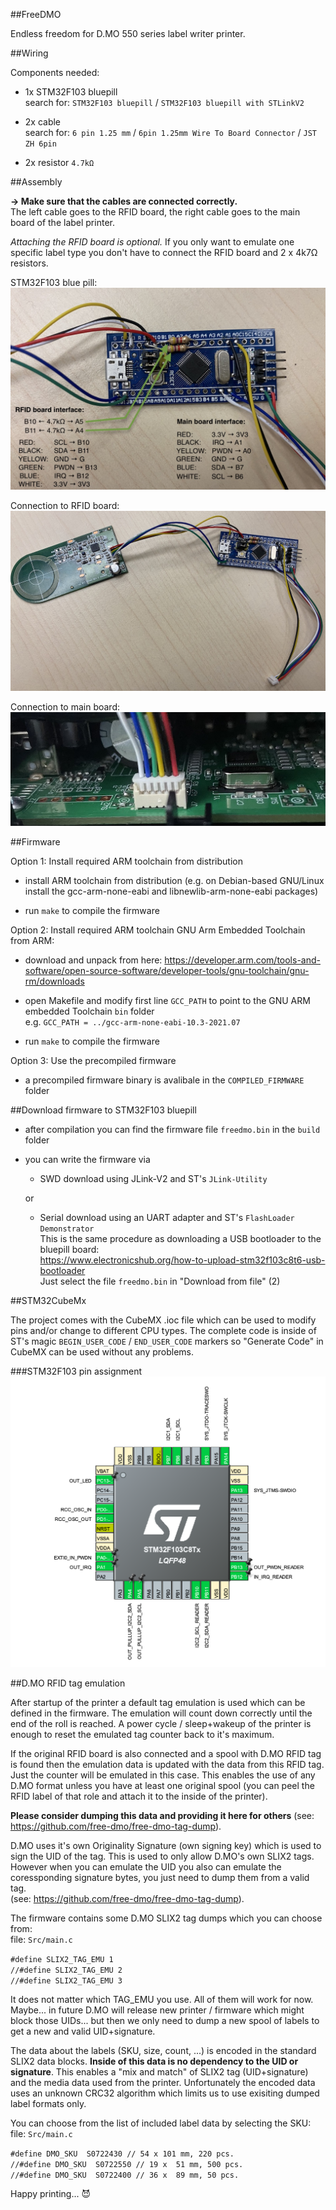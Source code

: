 ##FreeDMO

Endless freedom for D.MO 550 series label writer printer.

##Wiring

Components needed:

 * 1x STM32F103 bluepill<br/>
   search for: `STM32F103 bluepill` / `STM32F103 bluepill with STLinkV2`
 
 * 2x cable<br/>
   search for: `6 pin 1.25 mm` / `6pin 1.25mm Wire To Board Connector` / `JST ZH 6pin`
 
 * 2x resistor `4.7kΩ`
 
 
##Assembly

**→ Make sure that the cables are connected correctly.**<br/>
The left cable goes to the RFID board, the right cable goes to the main board of the label printer.

*Attaching the RFID board is optional.* If you only want to emulate one specific label type you don't have to connect the RFID board and 2 x 4k7Ω resistors.

STM32F103 blue pill:
![BLUE PILL](ASSEMBLY_PICTURES/i4.jpg)

Connection to RFID board:
![RFID BOARD](ASSEMBLY_PICTURES/i3.jpg)

Connection to main board:
![MAIN BOARD](ASSEMBLY_PICTURES/i2.jpg)


##Firmware

Option 1: Install required ARM toolchain from distribution

 * install ARM toolchain from distribution (e.g. on Debian-based GNU/Linux install the gcc-arm-none-eabi and libnewlib-arm-none-eabi packages)

 * run `make` to compile the firmware

Option 2: Install required ARM toolchain GNU Arm Embedded Toolchain from ARM: 

 * download and unpack from here: https://developer.arm.com/tools-and-software/open-source-software/developer-tools/gnu-toolchain/gnu-rm/downloads

 * open Makefile and modify first line `GCC_PATH` to point to the GNU ARM embedded Toolchain `bin` folder<br/>
   e.g. `GCC_PATH = ../gcc-arm-none-eabi-10.3-2021.07`

 * run `make` to compile the firmware

Option 3: Use the precompiled firmware 

 * a precompiled firmware binary is avalibale in the `COMPILED_FIRMWARE` folder


##Download firmware to STM32F103 bluepill

 * after compilation you can find the firmware file `freedmo.bin` in the `build` folder

 * you can write the firmware via 

   - SWD download using JLink-V2 and ST's `JLink-Utility`

   or

   - Serial download using an UART adapter and ST's `FlashLoader Demonstrator`<br/>
     This is the same procedure as downloading a USB bootloader to the bluepill board:<br/>
     https://www.electronicshub.org/how-to-upload-stm32f103c8t6-usb-bootloader<br/>
     Just select the file `freedmo.bin` in "Download from file" (2)

##STM32CubeMx

The project comes with the CubeMX .ioc file which can be used to modify pins and/or change to different CPU types. The complete code is inside of ST's magic `BEGIN_USER_CODE` / `END_USER_CODE` markers so "Generate Code" in CubeMX can be used without any problems.


###STM32F103 pin assignment
![CUBEMX](ASSEMBLY_PICTURES/i1.png)

##D.MO RFID tag emulation

After startup of the printer a default tag emulation is used which can be defined in the firmware.
The emulation will count down correctly until the end of the roll is reached. A power cycle / sleep+wakeup of the printer is enough to reset the emulated tag counter back to it's maximum.

If the original RFID board is also connected and a spool with D.MO RFID tag is found then the emulation data is updated with the data from this RFID tag. Just the counter will be emulated in this case. This enables the use of any D.MO format unless you have at least one original spool (you can peel the RFID label of that role and attach it to the inside of the printer).

**Please consider dumping this data and providing it here for others** (see: https://github.com/free-dmo/free-dmo-tag-dump).

D.MO uses it's own Originality Signature (own signing key) which is used to sign the UID of the tag.
This is used to only allow D.MO's own SLIX2 tags. However when you can emulate the UID you also can emulate the coressponding signature bytes, you just need to dump them from a valid tag.<br/>(see: https://github.com/free-dmo/free-dmo-tag-dump).

The firmware contains some D.MO SLIX2 tag dumps which you can choose from: <br/>
file: `Src/main.c`

`#define SLIX2_TAG_EMU 1` <br/>
`//#define SLIX2_TAG_EMU 2` <br/>
`//#define SLIX2_TAG_EMU 3` <br/>

It does not matter which TAG_EMU you use. All of them will work for now. Maybe... in future D.MO will release new printer / firmware which might block those UIDs... but then we only need to dump a new spool of labels to get a new and valid UID+signature.

The data about the labels (SKU, size, count, ...) is encoded in the standard SLIX2 data blocks. 
**Inside of this data is no dependency to the UID or signature**. This enables a "mix and match" of SLIX2 tag (UID+signature) and the media data used from the printer. Unfortunately the encoded data uses an unknown CRC32 algorithm which limits us to use exisiting dumped label formats only.

You can choose from the list of included label data by selecting the SKU: <br/>
file: `Src/main.c`

`#define DMO_SKU  S0722430 // 54 x 101 mm, 220 pcs.`<br/>
`//#define DMO_SKU  S0722550 // 19 x  51 mm, 500 pcs.` <br/>
`//#define DMO_SKU  S0722400 // 36 x  89 mm, 50 pcs.` <br/>


Happy printing... 😈
